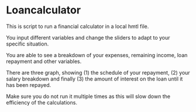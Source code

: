 # Loancalculator
This is script to run a financial calculator in a local hmtl file.

You input different variables and change the sliders to adapt to your specific situation.

You are able to see a breakdown of your expenses, remaining income, loan repayment and other variables.

There are three graph, showing (1) the schedule of your repayment, (2) your salary breakdown and finally (3) the amount of interest on the loan until it has been repayed.

Make sure you do not run it multiple times as this will slow down the efficiency of the calculations.
